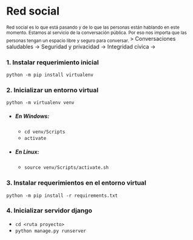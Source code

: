 # Red social
<sub>
    Red social es lo que está pasando y de lo que las personas están hablando en este momento.
    Estamos al servicio de la conversación pública.
    Por eso nos importa que las personas tengan un espacio libre y seguro para conversar.
</sub>
> Conversaciones saludables → Seguridad y privacidad → Integridad cívica →


### 1. Instalar requerimiento inicial
`python -m pip install virtualenv`

### 2. Inicializar un entorno virtual
`python -m virtualenv venv`

- ##### En Windows:
    - `cd venv/Scripts`
    - `activate`

- ##### En Linux:
    - `source venv/Scripts/activate.sh`


### 3. Instalar requerimientos en el entorno virtual

`python -m pip install -r requirements.txt`

### 4. Inicializar servidor django
- `cd <ruta proyecto>`
- `python manage.py runserver`


